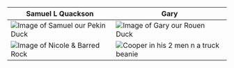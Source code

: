 Samuel L Quackson | Gary
------------------|-------------------
![Image of Samuel our Pekin Duck](http://skateprof.com/images/samuel.jpg) | ![Image of Gary our Rouen Duck](http://skateprof.com/images/gary.jpg)
![Image of Nicole & Barred Rock](http://skateprof.com/images/Me-n-black-mamma-bird.jpg)| ![Cooper in his 2 men n a truck beanie](http://skateprof.com/images/Coop2men-n-a-truck.jpg)
